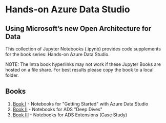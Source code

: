 # Hands-on Azure Data Studio
## Using Microsoft’s new Open Architecture for Data

This collection of Jupyter Notebooks (.ipynb) provides code supplements for the book series: Hands-on Azure Data Studio.

NOTE: The intra book hyperlinks may not work if these Jupyter Books are hosted on a file share. For best results please copy the book to a local folder.

## Books

1. [Book I](landscape/readme.md) - Notebooks for "Getting Started" with Azure Data Studio
1. [Book II](deep_dive/readme.md) - Notebooks for ADS "Deep Dives"
1. [Book III](case_study/readme.md) - Notebooks for ADS Extensions (Case Study)